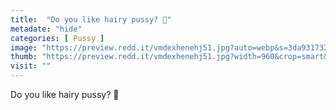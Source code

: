 ```yaml
---
title:  "Do you like hairy pussy? 🤔"
metadate: "hide"
categories: [ Pussy ]
image: "https://preview.redd.it/vmdexhenehj51.jpg?auto=webp&s=3da931732849fdba27456610acb6a90cbc06bdd3"
thumb: "https://preview.redd.it/vmdexhenehj51.jpg?width=960&crop=smart&auto=webp&s=0ca771117eb27562348f2253d8534f863f4e59a3"
visit: ""
---
```

Do you like hairy pussy? 🤔
